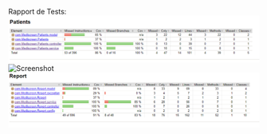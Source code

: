 Rapport de Tests: 
![Screenshot](patientTestRapport.png)
![Screenshot](.png)
![Screenshot](reportTestRapport.png)
